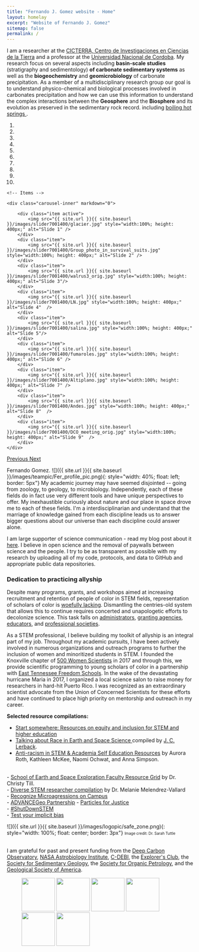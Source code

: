 ```yaml
---
title: "Fernando J. Gomez website - Home"
layout: homelay
excerpt: "Website of Fernando J. Gomez"
sitemap: false
permalink: /
---
```

I am a researcher at the [CICTERRA, Centro de Investigaciones en Ciencias de la Tierra](http://cicterra.conicet.unc.edu.ar/en/) and a professor at the [Universidad Nacional de Cordoba](https://www.unc.edu.ar/english/). My research focus on several aspects including **basin-scale studies** (stratigraphy and sedimentology) **of carbonate sedimentary systems** as well as the **biogeochemistry** and **geomicrobiology** of carbonate precipitation. As a member of a multidisciplinary research group our goal is to understand physico-chemical and biological processes involved in carbonates precipitation and how we can use this information to understand the complex interactions between the **Geosphere** and the **Biosphere** and its evolution as preserved in the sedimentary rock record. including <a href='https://jbuongio.github.io/Argentina-2019/'>boiling hot springs </a>. 


<div markdown="0" id="carousel" class="carousel slide" data-ride="carousel" data-interval="3000" data-pause="hover" >
    <!-- Menu -->
    <ol class="carousel-indicators">
        <li data-target="#carousel" data-slide-to="0" class="active"></li>
        <li data-target="#carousel" data-slide-to="1"></li>
        <li data-target="#carousel" data-slide-to="2"></li>
        <li data-target="#carousel" data-slide-to="3"></li>
        <li data-target="#carousel" data-slide-to="4"></li>
        <li data-target="#carousel" data-slide-to="5"></li>
        <li data-target="#carousel" data-slide-to="6"></li>
        <li data-target="#carousel" data-slide-to="7"></li>
        <li data-target="#carousel" data-slide-to="8"></li>    
        <li data-target="#carousel" data-slide-to="9"></li>            
    </ol>

    <!-- Items -->
 
    <div class="carousel-inner" markdown="0">

        <div class="item active">
            <img src="{{ site.url }}{{ site.baseurl }}/images/slider7001400/glacier.jpg" style="width:100%; height: 400px;" alt="Slide 1" />
        </div>
        <div class="item">
            <img src="{{ site.url }}{{ site.baseurl }}/images/slider7001400/Group_photo_in_survival_suits.jpg" style="width:100%; height: 400px;" alt="Slide 2" />
        </div>
        <div class="item">
            <img src="{{ site.url }}{{ site.baseurl }}/images/slider7001400/walrus3_orig.jpg" style="width:100%; height: 400px;" alt="Slide 3"/>
        </div>
        <div class="item">
            <img src="{{ site.url }}{{ site.baseurl }}/images/slider7001400/LN.jpg" style="width:100%; height: 400px;" alt="Slide 4"  />
        </div>
        <div class="item">
            <img src="{{ site.url }}{{ site.baseurl }}/images/slider7001400/salina.jpg" style="width:100%; height: 400px;" alt="Slide 5"/>
        </div>
        <div class="item">
            <img src="{{ site.url }}{{ site.baseurl }}/images/slider7001400/fumaroles.jpg" style="width:100%; height: 400px;" alt="Slide 6" />
        </div>
        <div class="item">
            <img src="{{ site.url }}{{ site.baseurl }}/images/slider7001400/Altiplano.jpg" style="width:100%; height: 400px;" alt="Slide 7" />
        </div>
        <div class="item">
            <img src="{{ site.url }}{{ site.baseurl }}/images/slider7001400/Andes.jpg" style="width:100%; height: 400px;" alt="Slide 8"  />
        </div>
        <div class="item">
            <img src="{{ site.url }}{{ site.baseurl }}/images/slider7001400/DCO_meeting_orig.jpg" style="width:100%; height: 400px;" alt="Slide 9"  />
        </div>               
    </div>
  <a class="left carousel-control" href="#carousel" role="button" data-slide="prev">
    <span class="glyphicon glyphicon-chevron-left" aria-hidden="true"></span>
    <span class="sr-only">Previous</span>
  </a>
  <a class="right carousel-control" href="#carousel" role="button" data-slide="next">
    <span class="glyphicon glyphicon-chevron-right" aria-hidden="true"></span>
    <span class="sr-only">Next</span>
  </a>
</div>

Fernando Gomez.
![]({{ site.url }}{{ site.baseurl }}/images/teampic/Fer_profile_pic.png){: style="width: 40%; float: left; border: 5px"} My academic journey may have seemed disjointed -- going from zoology, to geology, to microbiology. Independently, each of these fields do in fact use very different tools and have unique perspectives to offer. My inexhaustible curiously about nature and our place in space drove me to each of these fields. I'm a interdisciplinarian and understand that the marriage of knowledge gained from each discipline leads us to answer bigger questions about our universe than each discipline could answer alone.

I am large supporter of science communication - read my blog post about it <a href= 'https://jbuongio.github.io/sci_comm'>here</a>. I believe in open science and the removal of paywalls between science and the people. I try to be as transparent as possible with my research by uploading all of my code, protocols, and data to GitHub and appropriate public data repositories. 


### Dedication to practicing allyship

Despite many programs, grants, and workshops aimed at increasing recruitment and retention of people of color in STEM fields, representation of scholars of color is [woefully lacking](https://academic.oup.com/bioscience/article/70/3/237/5714639). Dismantling the centries-old system that allows this to continue requires concerted and unapologetic efforts to decolonize science. This task falls on [administrators](https://www.chronicle.com/article/How-Higher-Ed-Can-Fight/248897?fbclid=IwAR3fxenrOTlDqy_AxFH7I0XqhVagVf2sn1UQ3TirqcOhTidb5RAf2zsQqBQ), [granting agencies](https://www.chronicle.com/article/Black-Scientists-Face-a-Big/248921?cid=wcontentlist_hp_latest), [educators](http://www.ascd.org/publications/newsletters/education-update/oct19/vol61/num10/How-to-Be-an-Antiracist-Educator.aspx), and [professional societies](https://www.ams.org/journals/notices/201802/rnoti-p149.pdf).

As a STEM professional, I believe building my toolkit of allyship is an integral part of my job. Throughout my academic pursuits, I have been actively involved in numerous organizations and outreach programs to further the inclusion of women and minoritized students in STEM. I founded the Knoxville chapter of [500 Women Scientists](https://500womenscientists.org/updates/2017/4/12/knoxville-pod-of-the-week) in 2017 and through this, we provide scientific programming to young scholars of color in a partnership with [East Tennessee Freedom Schools](https://www.easttnfreedomschools.com/about1-c1x1t). In the wake of the devastating hurricane Maria in 2017, I organized a local science salon to raise money for researchers in hard-hit Puerto Rico. I was recognized as an extraordinary scientist advocate from the Union of Concerned Scientists for these efforts and have continued to place high priority on mentorship and outreach in my career. 

**Selected resource compilations:**<br>
- <a href='https://ascnhighered.org/ASCN/posts/dei_resources.html'>Start somewhere: Resources on equity and inclusion for STEM and higher education</a><br>
- <a href='https://jbuongio.github.io/pdfs/ESS_ToolsRaceDiscussion_jcl_04092020.pdf'> Talking about Race in Earth and Space Science </a> compiled by <a href='https://scholar.google.com/citations?user=VOHXOvoAAAAJ&hl=en'>J. C. Lerback</a>.<br>
- <a href='https://jbuongio.github.io/pdfs/Anti-racism_in_STEM_Academia_Self_Education_Resources.pdf'>Anti-racism in STEM & Academia Self Education Resources</a> by Aurora Roth, Kathleen McKee, Naomi Ochwat, and Anna Simpson. 
<br>
- <a href = 'https://docs.google.com/document/d/1gefAURNCvJJ3S7RutFX22vpfa47ouvQb0D82SKu0uJs/edit?usp=sharing'>School of Earth and Space Exploration Faculty Resource Grid</a> by Dr. Christy Till.<br>
- <a href='https://docs.google.com/spreadsheets/d/10WHduTLtkrVXSOfjw7hm3A-PQZddcmC9XF6t8NeVsOw/edit#gid=0'>Diverse STEM researcher compilation</a> by Dr. Melanie Melendrez-Vallard<br>
- <a href='https://www.higheredtoday.org/2016/07/27/understanding-and-combatting-microaggressions-in-postsecondary-education/'>Recognize Microagressions on Campus</a><br>
- <a href = 'https://serc.carleton.edu/advancegeo/resources/index.html'> ADVANCEGeo Partnership</a>
- <a href='https://www.particlesforjustice.org/'>Particles for Justice</a><br>
- <a href='https://www.shutdownstem.com/resources'>#ShutDownSTEM</a><br>
- <a href='https://implicit.harvard.edu/implicit/takeatest.html'> Test your implicit bias</a><br>




 
![]({{ site.url }}{{ site.baseurl }}/images/logopic/safe_zone.png){: style="width: 100%; float: center; border: 3px"} <font size="1">Image credit: Dr. Sarah Tuttle</font><br><br>

I am grateful for past and present funding from the [Deep Carbon Observatory](https://deepcarbon.net), [NASA Astrobiology Institute](www.nasa.gov), [C-DEBI](c-debi.org), the [Explorer's Club](https://www.explorers.org/), the [Society for Sedimentary Geology](https://sepm.org), the [Society for Organic Petrology](https://tsop.org), and the [Geological Society of America](https://www.geosociety.org/).



<figure class="fourth">
  <img src="{{ site.url }}{{ site.baseurl }}/images/logopic/DCO.png" style="width: 90px">
	<img src="{{ site.url }}{{ site.baseurl }}/images/logopic/NASA.png" style="width: 90px">
  <img src="{{ site.url }}{{ site.baseurl }}/images/logopic/C-DEBI.png" style="width: 90px">
<img src="{{ site.url }}{{ site.baseurl }}/images/logopic/SEPM.png" style="width: 90px">
<img src="{{ site.url }}{{ site.baseurl }}/images/logopic/TSOP.jpg" style="width: 90px">
  <img src="{{ site.url }}{{ site.baseurl }}/images/logopic/GSA.png" style="width: 90px">
</figure>
